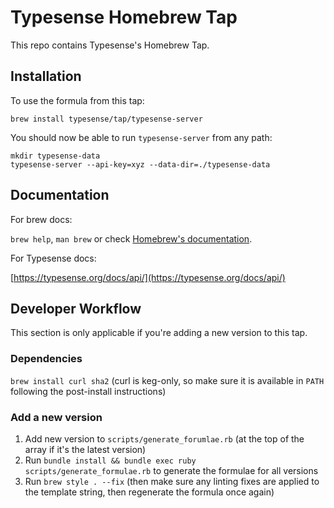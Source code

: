# Typesense Homebrew Tap

This repo contains Typesense's Homebrew Tap.

## Installation

To use the formula from this tap:

```
brew install typesense/tap/typesense-server
```

You should now be able to run `typesense-server` from any path:

```
mkdir typesense-data
typesense-server --api-key=xyz --data-dir=./typesense-data
```

## Documentation

For brew docs:

`brew help`, `man brew` or check [Homebrew's documentation](https://docs.brew.sh).

For Typesense docs:

[https://typesense.org/docs/api/](https://typesense.org/docs/api/)

## Developer Workflow

This section is only applicable if you're adding a new version to this tap.

### Dependencies

`brew install curl sha2` (curl is keg-only, so make sure it is available in `PATH` following the post-install instructions)

### Add a new version

1. Add new version to `scripts/generate_forumlae.rb` (at the top of the array if it's the latest version)
2. Run `bundle install && bundle exec ruby scripts/generate_formulae.rb` to generate the formulae for all versions
3. Run `brew style . --fix` (then make sure any linting fixes are applied to the template string, then regenerate the formula once again)

